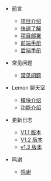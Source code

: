 - 前言

  - [项目介绍](./docs/前言/项目介绍.md)
  - [快速了解](./docs/前言/快速了解.md)
  - [项目部署](./docs/前言/项目部署.md)
  - [前端手册](./docs/前言/前端手册.md)
  - [后端手册](./docs/前言/后端手册.md)

- 常见问题

  - [常见问题](./docs/常见问题.md)

- Lemon 聊天室

  - [模块介绍](./docs/Lemon/模块介绍.md)
  - [功能介绍](./docs/Lemon/功能介绍.md)

- 更新日志

  - [V1.1 版本](./docs/更新日志/v1.1.md)
  - [V1.2 版本](./docs/更新日志/v1.2.md)
  - [v1.3 版本](./docs/更新日志/v1.3.md)

- 鸣谢
  - [鸣谢](./docs/鸣谢.md)

